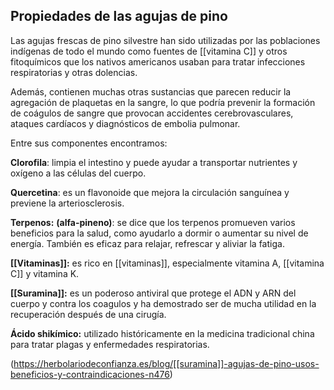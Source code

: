 

## Propiedades de las agujas de pino

Las agujas frescas de pino silvestre han sido utilizadas por las poblaciones indígenas de todo el mundo como fuentes de [[vitamina C]] y otros fitoquímicos que los nativos americanos usaban para tratar infecciones respiratorias y otras dolencias.

Además, contienen muchas otras sustancias que parecen reducir la agregación de plaquetas en la sangre, lo que podría prevenir la formación de coágulos de sangre que provocan accidentes cerebrovasculares, ataques cardíacos y diagnósticos de embolia pulmonar.

Entre sus componentes encontramos:

**Clorofila**: limpia el intestino y puede ayudar a transportar nutrientes y oxígeno a las células del cuerpo.

**Quercetina**: es un flavonoide que mejora la circulación sanguínea y previene la arteriosclerosis.

**Terpenos:** **(alfa-pineno)**: se dice que los terpenos promueven varios beneficios para la salud, como ayudarlo a dormir o aumentar su nivel de energía. También es eficaz para relajar, refrescar y aliviar la fatiga.

**[[Vitaminas]]:** es rico en [[vitaminas]], especialmente vitamina A, [[vitamina C]] y vitamina K.

**[[Suramina]]:** es un poderoso antiviral que protege el ADN y ARN del cuerpo y contra los coagulos y ha demostrado ser de mucha utilidad en la recuperación después de una cirugía.

**Ácido shikímico:** utilizado históricamente en la medicina tradicional china para tratar plagas y enfermedades respiratorias.

(https://herbolariodeconfianza.es/blog/[[suramina]]-agujas-de-pino-usos-beneficios-y-contraindicaciones-n476)

